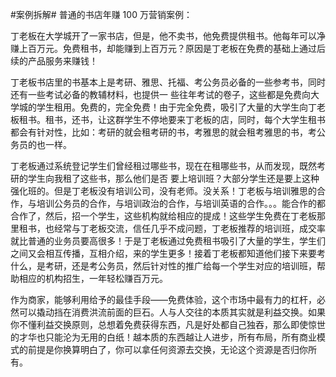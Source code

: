 #案例拆解# 普通的书店年赚 100 万营销案例：

丁老板在大学城开了一家书店，但是，他不卖书，他免费提供租书。他每年可以净赚上百万元。免费租书，却能赚到上百万元？原因是丁老板在免费的基础上通过后续的产品服务来赚钱！

丁老板书店里的书基本上是考研、雅思、托福、考公务员必备的一些参考书，同时还有一些考试必备的教辅材料，也提供一
些往年考试的卷子，这些都是免费向大学城的学生租用。免费的，完全免费！由于完全免费，吸引了大量的大学生向丁老板租书。租书，还书，让这群学生不停地要来丁老板的店，同时，每个大学生租书都会有针对性，比如：考研的就会租考研的书，考雅思的就会租考雅思的书，考公务员的也一样。


丁老板通过系统登记学生们曾经租过哪些书，现在在租哪些书，从而发现，既然考研的学生向我租了这些书，那么他们是否
要上培训班？大部分学生还是要上这种强化班的。但是丁老板没有培训公司，没有老师。没关系！丁老板与培训雅思的合作，与培训公务员的合作，与培训政治的合作，与培训英语的合作。。。能合作的都合作了，然后，招一个学生，这些机构就给相应的提成！这些学生免费在丁老板那里租书，也经常与丁老板交流，信任几乎不成问题，丁老板推荐的培训班，成交率就比普通的业务员要高很多！于是丁老板通过免费租书吸引了大量的学生，学生们之间又会相互传播，互相介绍，来的学生更多！接着丁老板都知道他们接下来要考什么，是考研，还是考公务员，然后针对性的推广给每一个学生对应的培训班，帮助相应的机构招生，一年轻松赚百万元。

作为商家，能够利用给予的最佳手段——免费体验，这个市场中最有力的杠杆，必然可以撬动挡在消费洪流前面的巨石。人与人交往的本质其实就是利益交换。如果你不懂利益交换原则，总想着免费获得东西，凡是好处都自己独吞，那么即使惊世的才华也只能沦为无用的白纸！越本质的东西越让人进步，所有布局，所有商业模式的前提是你换算明白了，你可以拿任何资源去交换，无论这个资源是否归你所有。